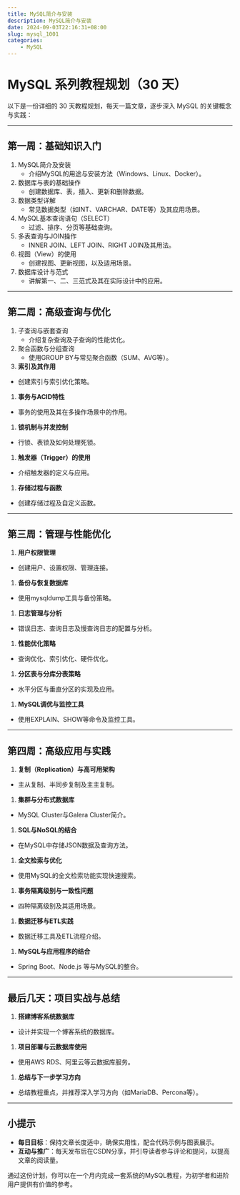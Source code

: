 ```yaml
---
title: MySQL简介与安装
description: MySQL简介与安装
date: 2024-09-03T22:16:31+08:00
slug: mysql_1001
categories:
    - MySQL
---
```


# MySQL 系列教程规划（30 天）

以下是一份详细的 30 天教程规划，每天一篇文章，逐步深入 MySQL 的关键概念与实践：

------

## **第一周：基础知识入门**

1. MySQL简介及安装
   - 介绍MySQL的用途与安装方法（Windows、Linux、Docker）。
2. 数据库与表的基础操作
   - 创建数据库、表，插入、更新和删除数据。
3. 数据类型详解
   - 常见数据类型（如INT、VARCHAR、DATE等）及其应用场景。
4. MySQL基本查询语句（SELECT）
   - 过滤、排序、分页等基础查询。
5. 多表查询与JOIN操作
   - INNER JOIN、LEFT JOIN、RIGHT JOIN及其用法。
6. 视图（View）的使用
   - 创建视图、更新视图，以及适用场景。
7. 数据库设计与范式
   - 讲解第一、二、三范式及其在实际设计中的应用。

------

## **第二周：高级查询与优化**

1. 子查询与嵌套查询
   - 介绍复杂查询及子查询的性能优化。
2. 聚合函数与分组查询
   - 使用GROUP BY与常见聚合函数（SUM、AVG等）。
3. **索引及其作用**

- 创建索引与索引优化策略。

1. **事务与ACID特性**

- 事务的使用及其在多操作场景中的作用。

1. **锁机制与并发控制**

- 行锁、表锁及如何处理死锁。

1. **触发器（Trigger）的使用**

- 介绍触发器的定义与应用。

1. **存储过程与函数**

- 创建存储过程及自定义函数。

------

## **第三周：管理与性能优化**

1. **用户权限管理**

- 创建用户、设置权限、管理连接。

1. **备份与恢复数据库**

- 使用mysqldump工具与备份策略。

1. **日志管理与分析**

- 错误日志、查询日志及慢查询日志的配置与分析。

1. **性能优化策略**

- 查询优化、索引优化、硬件优化。

1. **分区表与分库分表策略**

- 水平分区与垂直分区的实现及应用。

1. **MySQL调优与监控工具**

- 使用EXPLAIN、SHOW等命令及监控工具。

------

## **第四周：高级应用与实践**

1. **复制（Replication）与高可用架构**

- 主从复制、半同步复制及主主复制。

1. **集群与分布式数据库**

- MySQL Cluster与Galera Cluster简介。

1. **SQL与NoSQL的结合**

- 在MySQL中存储JSON数据及查询方法。

1. **全文检索与优化**

- 使用MySQL的全文检索功能实现快速搜索。

1. **事务隔离级别与一致性问题**

- 四种隔离级别及其适用场景。

1. **数据迁移与ETL实践**

- 数据迁移工具及ETL流程介绍。

1. **MySQL与应用程序的结合**

- Spring Boot、Node.js 等与MySQL的整合。

------

## **最后几天：项目实战与总结**

1. **搭建博客系统数据库**

- 设计并实现一个博客系统的数据库。

1. **项目部署与云数据库使用**

- 使用AWS RDS、阿里云等云数据库服务。

1. **总结与下一步学习方向**

- 总结教程重点，并推荐深入学习方向（如MariaDB、Percona等）。

------

## **小提示**

- **每日目标**：保持文章长度适中，确保实用性，配合代码示例与图表展示。
- **互动与推广**：每天发布后在CSDN分享，并引导读者参与评论和提问，以提高文章的阅读量。

通过这份计划，你可以在一个月内完成一套系统的MySQL教程，为初学者和进阶用户提供有价值的参考。



